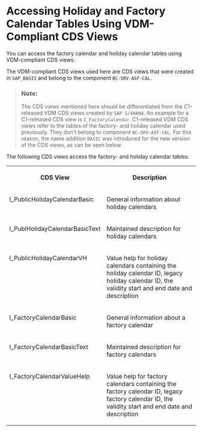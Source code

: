 <!-- loiocc36b142349f40c499155b65e812c3ac -->

# Accessing Holiday and Factory Calendar Tables Using VDM-Compliant CDS Views

You can access the factory calendar and holiday calendar tables using VDM-compliant CDS views.

The VDM-compliant CDS views used here are CDS views that were created in `SAP_BASIS` and belong to the component `BC-SRV-ASF-CAL`.

> ### Note:  
> The CDS views mentioned here should be differentiated from the C1-released VDM CDS views created by `SAP S/4HANA`. An example for a C1-released CDS view is `I_FactoryCalendar`. C1-released VDM CDS views refer to the tables of the factory- and holiday calendar used previously. They don't belong to component `BC-SRV-ASF-CAL`. For this reason, the name addition `BASIC` was introduced for the new version of the CDS views, as can be seen below.

The following CDS views access the factory- and holiday calendar tables:


<table>
<tr>
<th valign="top">

CDS View



</th>
<th valign="top">

Description



</th>
</tr>
<tr>
<td valign="top">

I\_PublicHolidayCalendarBasic



</td>
<td valign="top">

General information about holiday calendars



</td>
</tr>
<tr>
<td valign="top">

I\_PublHolidayCalendarBasicText



</td>
<td valign="top">

Maintained description for holiday calendars



</td>
</tr>
<tr>
<td valign="top">

I\_PublicHolidayCalendarVH



</td>
<td valign="top">

Value help for holiday calendars containing the holiday calendar ID, legacy holiday calendar ID, the validity start and end date and description



</td>
</tr>
<tr>
<td valign="top">

I\_FactoryCalendarBasic



</td>
<td valign="top">

General information about a factory calendar



</td>
</tr>
<tr>
<td valign="top">

I\_FactoryCalendarBasicText



</td>
<td valign="top">

Maintained description for factory calendars



</td>
</tr>
<tr>
<td valign="top">

I\_FactoryCalendarValueHelp



</td>
<td valign="top">

Value help for factory calendars containing the factory calendar ID, legacy factory calendar ID, the validity start and end date and description



</td>
</tr>
</table>

